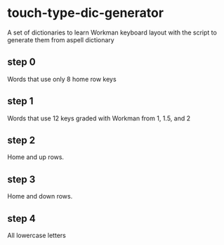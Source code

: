 # touch-type-dic-generator

A set of dictionaries to learn Workman keyboard layout with the script
to generate them from aspell dictionary

## step 0

Words that use only 8 home row keys

## step 1

Words that use 12 keys graded with Workman from 1, 1.5, and 2

## step 2

Home and up rows.

## step 3

Home and down rows.

## step 4

All lowercase letters
